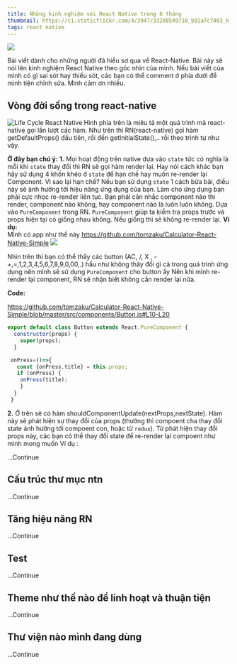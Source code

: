 ```yaml
---
title: Những kinh nghiệm với React Native trong 6 tháng
thumbnail: https://c1.staticflickr.com/4/3947/33288549710_b91a7c7403_k.jpg
tags: react native
---
```

![](https://c1.staticflickr.com/4/3947/33288549710_b91a7c7403_k.jpg)

Bài viết dành cho những người đã hiểu sơ qua về React-Native. Bài này sẽ nói lên kinh nghiệm React Native theo góc nhìn của mình. Nếu bài viết của mình có gì sai sót hay thiếu sót, các bạn có thể comment ở phía dưới để mình tiện chỉnh sửa. Mình cảm ơn nhiều.

## Vòng đời sống trong react-native
![Life Cycle React Native](https://cdn-images-1.medium.com/max/1600/0*VoYsN6eq7I_wjVV5.png)
Hình phía trên là miêu tả một quá trình mà react-native gọi lần lượt các hàm.
Như trên thì RN(react-native) gọi hàm getDefaultProps() đầu tiên, rồi đến getInitialState(),.. rồi theo trình tự như vậy.

**Ở đây bạn chú ý:**
**1.** Mọi hoạt động trên native dựa vào `state` tức có nghĩa là mỗi khi `state` thay đổi thì RN sẽ gọi hàm render lại. Hay nói cách khác bạn hãy sử dụng 4 khốn khéo ở `state` để hạn chế hay muốn re-render lại Component. Vì sao lại hạn chế? Nếu bạn sử dụng `state` 1 cách bừa bãi, điều này sẽ ảnh hưởng tới hiệu năng ứng dụng của bạn. Làm cho ứng dụng bạn phải cực nhọc re-render liên tục. Bạn phải cân nhắc component nào thì render, component nào không, hay component nào là luôn luôn không. Dựa vào `PureComponent` trong RN.
`PureComponent` giúp ta kiểm tra props trước và props hiện tại có giống nhau không. Nếu giống thì sẽ không re-render lại.
**Ví dụ:**      
Mình có app như thế này
https://github.com/tomzaku/Calculator-React-Native-Simple
![](https://camo.githubusercontent.com/03143983d4ea418ac4141c0b1e6fbaca14727684/687474703a2f2f7376312e757073696575746f632e636f6d2f323031362f31322f31362f53637265656e53686f74323031362d31322d31366174392e34372e3330414d2e706e67)

Nhìn trên thì bạn có thể thấy các button (AC, /, X , - +,=,1,2,3,4,5,6,7,8,9,0,00,.) hầu như không thây đổi gì cả trong quá trình ứng dụng nên mình sẽ sử dụng `PureComponent` cho button ấy
Nên khi mình re-render lại component, RN sẽ nhận biết không cần render lại nữa.

**Code:**

https://github.com/tomzaku/Calculator-React-Native-Simple/blob/master/src/components/Button.js#L10-L20
```javascript
export default class Button extends React.PureComponent {
  constructor(props) {
    super(props);
  }

 onPress=()=>{
   const {onPress,title} = this.props;
   if (onPress) {
    onPress(title);
    }
  }
 }
```

**2.** Ở trên sẽ có hàm shouldComponentUpdate(nextProps,nextState). Hàm này sẽ phát hiện sự thay đổi của props (thường thì compoent cha thay đổi state ảnh hưởng tới compoent con, hoặc từ `redux`). Từ phát hiện thay đổi props này, các bạn có thể thay đổi state để re-render lại compoent như mình mong muốn
Ví dụ :

...Continue


## Cấu trúc thư mục ntn
...Continue
## Tăng hiệu năng RN
...Continue

## Test
...Continue

## Theme như thế nào để linh hoạt và thuận tiện
...Continue

## Thư viện nào mình đang dùng
...Continue
